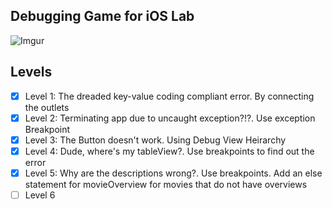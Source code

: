 ## Debugging Game for iOS Lab

![Imgur](http://i.imgur.com/oQbQLf9.png)

## Levels
- [x] Level 1: The dreaded key-value coding compliant error. By connecting the outlets
- [x] Level 2: Terminating app due to uncaught exception?!?. Use exception Breakpoint
- [x] Level 3: The Button doesn't work. Using Debug View Heirarchy
- [x] Level 4: Dude, where's my tableView?. Use breakpoints to find out the error
- [x] Level 5: Why are the descriptions wrong?. Use breakpoints. Add an else statement for movieOverview for movies that do not have overviews
- [ ] Level 6
